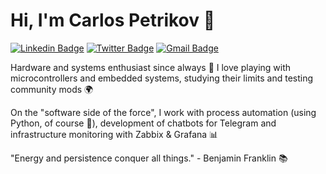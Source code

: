 
# Hi, I'm Carlos Petrikov 👋
[![Linkedin Badge](https://img.shields.io/badge/-Carlos%20Szarin-6633cc?style=flat-square&logo=Linkedin&logoColor=white&link=https://www.linkedin.com/in/carlos-szarin)](https://www.linkedin.com/in/carlos-szarin) 
[![Twitter Badge](https://img.shields.io/badge/-@carlos.szarin-6633cc?style=flat-square&labelColor=6633cc&logo=medium&logoColor=white&link=https://medium.com/@carlos.szarin)](https://medium.com/@carlos.szarin) 
[![Gmail Badge](https://img.shields.io/badge/-carlos.szarin@gmail.com-6633cc?style=flat-square&logo=Gmail&logoColor=white&link=mailto:carlos.szarin@gmail.com)](mailto:carlos.szarin@gmail.com)

Hardware and systems enthusiast since always 👾 I love playing with microcontrollers and embedded systems, studying their limits and testing community mods 🌍

On the "software side of the force", I work with process automation (using Python, of course 🐍), development of chatbots for Telegram and infrastructure monitoring with Zabbix & Grafana 📊

"Energy and persistence conquer all things." - Benjamin Franklin 📚 
